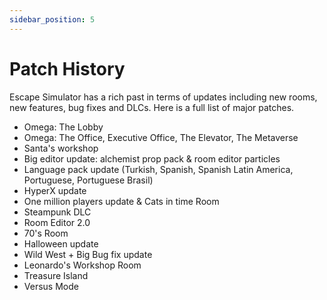 ```yaml
---
sidebar_position: 5
---
```


# Patch History

Escape Simulator has a rich past in terms of updates including new rooms, new features, bug fixes and DLCs.
Here is a full list of major patches.

- Omega: The Lobby
- Omega: The Office, Executive Office, The Elevator, The Metaverse
- Santa's workshop
- Big editor update: alchemist prop pack & room editor particles
- Language pack update (Turkish, Spanish, Spanish Latin America, Portuguese, Portuguese Brasil)
- HyperX update
- One million players update & Cats in time Room
- Steampunk DLC
- Room Editor 2.0
- 70's Room
- Halloween update
- Wild West + Big Bug fix update
- Leonardo's Workshop Room
- Treasure Island
- Versus Mode
